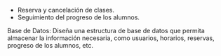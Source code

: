 * Reserva y cancelación de clases.
* Seguimiento del progreso de los alumnos.


Base de Datos: Diseña una estructura de base de datos que permita almacenar la información necesaria, como usuarios, horarios, reservas, progreso de los alumnos, etc.